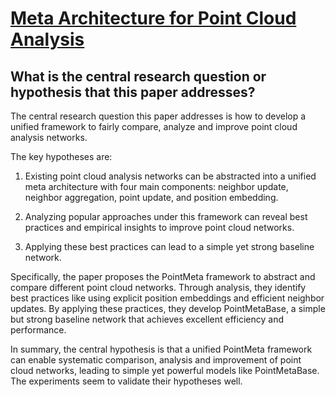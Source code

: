 # [Meta Architecture for Point Cloud Analysis](https://arxiv.org/abs/2211.14462)

## What is the central research question or hypothesis that this paper addresses?

 The central research question this paper addresses is how to develop a unified framework to fairly compare, analyze and improve point cloud analysis networks. 

The key hypotheses are:

1) Existing point cloud analysis networks can be abstracted into a unified meta architecture with four main components: neighbor update, neighbor aggregation, point update, and position embedding. 

2) Analyzing popular approaches under this framework can reveal best practices and empirical insights to improve point cloud networks. 

3) Applying these best practices can lead to a simple yet strong baseline network.

Specifically, the paper proposes the PointMeta framework to abstract and compare different point cloud networks. Through analysis, they identify best practices like using explicit position embeddings and efficient neighbor updates. By applying these practices, they develop PointMetaBase, a simple but strong baseline network that achieves excellent efficiency and performance.

In summary, the central hypothesis is that a unified PointMeta framework can enable systematic comparison, analysis and improvement of point cloud networks, leading to simple yet powerful models like PointMetaBase. The experiments seem to validate their hypotheses well.
